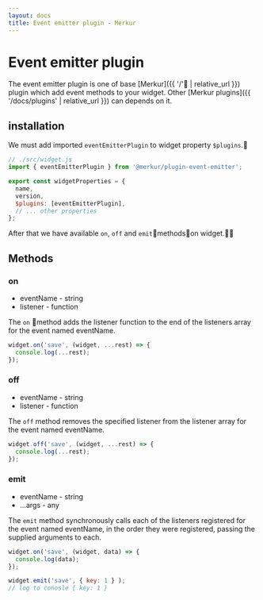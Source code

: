 ```yaml
---
layout: docs
title: Event emitter plugin - Merkur
---
```


# Event emitter plugin

The event emitter plugin is one of base [Merkur]({{ '/' | relative_url }}) plugin which add event methods to your widget. Other [Merkur plugins]({{ '/docs/plugins' | relative_url }}) can depends on it. 

## installation

We must add imported `eventEmitterPlugin` to widget property `$plugins`.

```javascript
// ./src/widget.js
import { eventEmitterPlugin } from '@merkur/plugin-event-emitter';

export const widgetProperties = {
  name,
  version,
  $plugins: [eventEmitterPlugin],
  // ... other properties
};

```

After that we have available `on`, `off` and `emit`methodson widget.

## Methods

### on

- eventName - string
- listener - function 

The `on` method adds the listener function to the end of the listeners array for the event named eventName.

```javascript
widget.on('save', (widget, ...rest) => {
  console.log(...rest);
});
```

### off

- eventName - string
- listener - function 

The `off` method removes the specified listener from the listener array for the event named eventName.


```javascript
widget.off('save', (widget, ...rest) => {
  console.log(...rest);
});
```

### emit

- eventName - string
- ...args - any

The `emit` method synchronously calls each of the listeners registered for the event named eventName, in the order they were registered, passing the supplied arguments to each.

```javascript
widget.on('save', (widget, data) => {
  console.log(data);
});

widget.emit('save', { key: 1 } );
// log to conosle { key: 1 }
```

